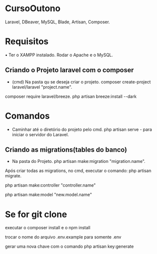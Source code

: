 # CursoOutono

Laravel, DBeaver, MySQL, Blade, Artisan, Composer.

# Requisitos

• Ter o XAMPP instalado.
Rodar o Apache e o MySQL.

## Criando o Projeto laravel com o composer

- (cmd) Na pasta qu se deseja criar o projeto.
composer create-project laravel/laravel "project.name".

composer require laravel/breeze.
php artisan breeze:install --dark

# Comandos

- Caminhar até o diretório do projeto pelo cmd.
php artisan serve - para iniciar o servidor do Laravel.

## Criando as migrations(tables do banco)

- Na pasta do Projeto.
php artisan make:migration "migration.name".

Após criar todas as migrations, no cmd, executar o comando: php artisan migrate.

php artisan make:controller "controller.name"

php artisan make:model "new.model.name" 

# Se for git clone

executar o composer install e o npm install

trocar o nome do arquivo .env.example para somente .env

gerar uma nova chave com o comando php artisan key:generate
